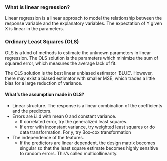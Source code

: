 ### What is linear regression?

Linear regression is a linear approach to model the relationship between the response variable and the explanatory variables. The expectation of Y given X is linear in the parameters. 	

### Ordinary Least Squares (OLS)

OLS is a kind of methods to estimate the unknown parameters in linear regression. The OLS solution is the parameters which minimize the sum of squared error, which measures the average lack of fit.

The OLS solution is the best linear unbiased estimator 'BLUE'. However, there may exist a biased estimator with smaller MSE, which trades a little bias for a large reduction of variance.

#### What’s the assumption made in OLS?

* Linear structure. The response is a linear combination of the coefficients and the predictors.
* Errors are i.i.d with mean 0 and constant variance. 
  * If correlated error, try the generalized least squares. 
  * If error with inconstant variance, try weighted least squares or do data transformation. For y, try Box-cox transformation
* The independence of the features. 
  * If the predictors are linear dependent, the design matrix becomes singular so that the least square estimate becomes highly sensitive to random errors. This’s called multicollinearity.

